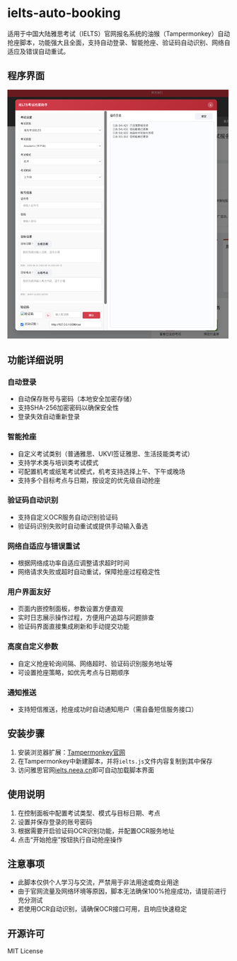 # ielts-auto-booking
适用于中国大陆雅思考试（IELTS）官网报名系统的油猴（Tampermonkey）自动抢座脚本，功能强大且全面，支持自动登录、智能抢座、验证码自动识别、网络自适应及错误自动重试。

## 程序界面

<!-- 程序运行示例 -->
<img src="images/GUI.png" alt="运行程序示例" width="500"/>

## 功能详细说明

### 自动登录
- 自动保存账号与密码（本地安全加密存储）
- 支持SHA-256加密密码以确保安全性
- 登录失效自动重新登录

### 智能抢座
- 自定义考试类别（普通雅思、UKVI签证雅思、生活技能类考试）
- 支持学术类与培训类考试模式
- 可配置机考或纸笔考试模式，机考支持选择上午、下午或晚场
- 支持多个目标考点与日期，按设定的优先级自动抢座

### 验证码自动识别
- 支持自定义OCR服务自动识别验证码
- 验证码识别失败时自动重试或提供手动输入备选

### 网络自适应与错误重试
- 根据网络成功率自适应调整请求超时时间
- 网络请求失败或超时自动重试，保障抢座过程稳定性

### 用户界面友好
- 页面内嵌控制面板，参数设置方便直观
- 实时日志展示操作过程，方便用户追踪与问题排查
- 验证码界面直接集成刷新和手动提交功能

### 高度自定义参数
- 自定义抢座轮询间隔、网络超时、验证码识别服务地址等
- 可设置抢座策略，如优先考点与日期顺序

### 通知推送
- 支持短信推送，抢座成功时自动通知用户（需自备短信服务接口）

## 安装步骤

1. 安装浏览器扩展：[Tampermonkey官网](https://www.tampermonkey.net/)
2. 在Tampermonkey中新建脚本，并将`ielts.js`文件内容复制到其中保存
3. 访问雅思官网[ielts.neea.cn](https://ielts.neea.cn)即可自动加载脚本界面

## 使用说明

1. 在控制面板中配置考试类型、模式与目标日期、考点
2. 设置并保存登录的账号密码
3. 根据需要开启验证码OCR识别功能，并配置OCR服务地址
4. 点击“开始抢座”按钮执行自动抢座操作

## 注意事项

- 此脚本仅供个人学习与交流，严禁用于非法用途或商业用途
- 由于官网流量及网络环境等原因，脚本无法确保100%抢座成功，请提前进行充分测试
- 若使用OCR自动识别，请确保OCR接口可用，且响应快速稳定

## 开源许可

MIT License

